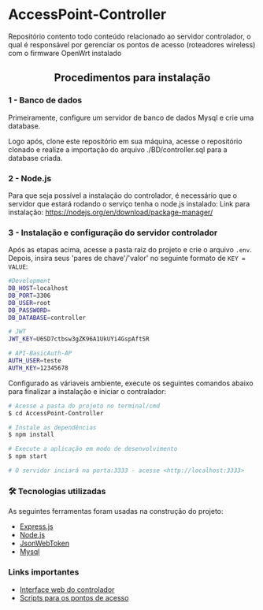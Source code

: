 # AccessPoint-Controller
Repositório contento todo conteúdo relacionado ao servidor controlador, o qual é responsável por gerenciar os pontos de acesso (roteadores wireless) com o firmware OpenWrt instalado

<h2 align="center">Procedimentos para instalação</h2>

<h3 align="left">1 - Banco de dados</h3>

Primeiramente, configure um servidor de banco de dados Mysql e crie uma database.

Logo após, clone este repositório em sua máquina, acesse o repositório clonado e realize a importação do arquivo ./BD/controller.sql para a database criada.

<h3 align="left">2 - Node.js</h3>

Para que seja possível a instalação do controlador, é necessário que o servidor que estará rodando o serviço tenha o node.js instalado:
Link para instalação: https://nodejs.org/en/download/package-manager/

<h3 align="left">3 - Instalação e configuração do servidor controlador</h3>

Após as etapas acima, acesse a pasta raiz do projeto e crie o arquivo `.env`. Depois, insira
seus 'pares de chave'/'valor' no seguinte formato de `KEY = VALUE`:

```sh
#Development
DB_HOST=localhost
DB_PORT=3306
DB_USER=root
DB_PASSWORD=
DB_DATABASE=controller

# JWT
JWT_KEY=U6SD7ctbsw3gZK96A1UkUYi4GspAftSR

# API-BasicAuth-AP
AUTH_USER=teste
AUTH_KEY=12345678
```
Configurado as váriaveis ambiente, execute os seguintes comandos abaixo para finalizar a instalação e iniciar o contralador: 

```bash
# Acesse a pasta do projeto no terminal/cmd
$ cd AccessPoint-Controller

# Instale as dependências
$ npm install

# Execute a aplicação em modo de desenvolvimento
$ npm start

# O servidor inciará na porta:3333 - acesse <http://localhost:3333>
```

### 🛠 Tecnologias utilizadas

As seguintes ferramentas foram usadas na construção do projeto:

- [Express.js](https://expressjs.com/)
- [Node.js](https://nodejs.org/en/)
- [JsonWebToken](https://jwt.io/)
- [Mysql](https://www.mysql.com/)

### Links importantes

- [Interface web do controlador](https://github.com/davi109/AccessPoint-ControllerWebInterface)
- [Scripts para os pontos de acesso](https://github.com/davi109/AccessPoint-Scripts)



